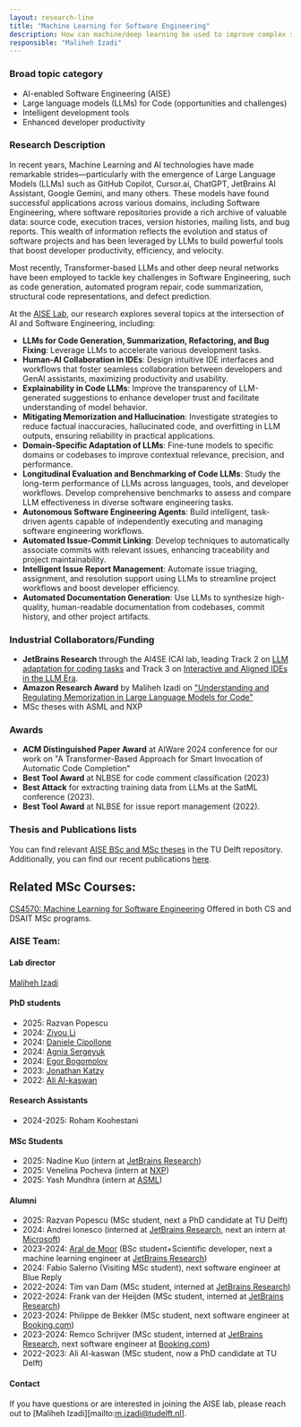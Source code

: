 ```yaml
---
layout: research-line
title: "Machine Learning for Software Engineering"
description: How can machine/deep learning be used to improve complex software development tasks and increase developer productivity?
responsible: "Maliheh Izadi"
---
```


### Broad topic category
- AI-enabled Software Engineering (AISE)
- Large language models (LLMs) for Code (opportunities and challenges)
- Intelligent development tools
- Enhanced developer productivity


### Research Description

In recent years, Machine Learning and AI technologies have made remarkable strides—particularly with the emergence of Large Language Models (LLMs) such as GitHub Copilot, Cursor.ai, ChatGPT, JetBrains AI Assistant, Google Gemini, and many others. These models have found successful applications across various domains, including Software Engineering, where software repositories provide a rich archive of valuable data: source code, execution traces, version histories, mailing lists, and bug reports. This wealth of information reflects the evolution and status of software projects and has been leveraged by LLMs to build powerful tools that boost developer productivity, efficiency, and velocity.

Most recently, Transformer-based LLMs and other deep neural networks have been employed to tackle key challenges in Software Engineering, such as code generation, automated program repair, code summarization, structural code representations, and defect prediction.

At the [AISE Lab](https://github.com/AISE-TUDelft), our research explores several topics at the intersection of AI and Software Engineering, including:

- **LLMs for Code Generation, Summarization, Refactoring, and Bug Fixing**: Leverage LLMs to accelerate various development tasks.
- **Human-AI Collaboration in IDEs**: Design intuitive IDE interfaces and workflows that foster seamless collaboration between developers and GenAI assistants, maximizing productivity and usability.
- **Explainability in Code LLMs**: Improve the transparency of LLM-generated suggestions to enhance developer trust and facilitate understanding of model behavior.
- **Mitigating Memorization and Hallucination**: Investigate strategies to reduce factual inaccuracies, hallucinated code, and overfitting in LLM outputs, ensuring reliability in practical applications.
- **Domain-Specific Adaptation of LLMs**: Fine-tune models to specific domains or codebases to improve contextual relevance, precision, and performance.
- **Longitudinal Evaluation and Benchmarking of Code LLMs**: Study the long-term performance of LLMs across languages, tools, and developer workflows. Develop comprehensive benchmarks to assess and compare LLM effectiveness in diverse software engineering tasks.
- **Autonomous Software Engineering Agents**: Build intelligent, task-driven agents capable of independently executing and managing software engineering workflows.
- **Automated Issue-Commit Linking**: Develop techniques to automatically associate commits with relevant issues, enhancing traceability and project maintainability.
- **Intelligent Issue Report Management**: Automate issue triaging, assignment, and resolution support using LLMs to streamline project workflows and boost developer efficiency.
- **Automated Documentation Generation**: Use LLMs to synthesize high-quality, human-readable documentation from codebases, commit history, and other project artifacts.


### Industrial Collaborators/Funding
- **JetBrains Research** through the AI4SE ICAI lab, leading Track 2 on [LLM adaptation for coding tasks][ai4se-track2] and Track 3 on [Interactive and Aligned IDEs in the LLM Era][ai4se-track3].
- **Amazon Research Award** by Maliheh Izadi on ["Understanding and Regulating Memorization in Large Language Models for Code"][amazon-award]
- MSc theses with ASML and NXP

### Awards
- **ACM Distinguished Paper Award** at AIWare 2024 conference for our work on "A Transformer-Based Approach for Smart Invocation of Automatic Code Completion"
- **Best Tool Award** at NLBSE for code comment classification (2023)
- **Best Attack** for extracting training data from LLMs at the SatML conference (2023).
- **Best Tool Award** at NLBSE for issue report management (2022).


### Thesis and Publications lists
You can find relevant [AISE BSc and MSc theses][mali-theses] in the TU Delft repository.
Additionally, you can find our recent publications [here][mali-scholar].

## Related MSc Courses:
[CS4570: Machine Learning for Software Engineering][ml4se-course]
Offered in both CS and DSAIT MSc programs.

### AISE Team:
#### Lab director
[Maliheh Izadi][mali-website]

#### PhD students
- 2025: Razvan Popescu
- 2024: [Ziyou Li][ziyou]
- 2024: [Daniele Cipollone][danielec]
- 2024: [Agnia Sergeyuk][agnias]
- 2024: [Egor Bogomolov][egorb]
- 2023: [Jonathan Katzy][jonathank]
- 2022: [Ali Al-kaswan][alia]

#### Research Assistants
- 2024-2025: Roham Koohestani

#### MSc Students
- 2025: Nadine Kuo (intern at [JetBrains Research][jetbrains])
- 2025: Venelina Pocheva (intern at [NXP][nxp])
- 2025: Yash Mundhra (intern at [ASML][asml])

#### Alumni
- 2025: Razvan Popescu (MSc student, next a PhD candidate at TU Delft)
- 2024: Andrei Ionesco (interned at [JetBrains Research][jetbrains], next an intern at [Microsoft][microsoft])
- 2023-2024: [Aral de Moor][arald] (BSc student+Scientific developer, next a machine learning engineer at [JetBrains Research][jetbrains])
- 2024: Fabio Salerno (Visiting MSc student), next software engineer at Blue Reply
- 2022-2024: Tim van Dam (MSc student, interned at [JetBrains Research][jetbrains])
- 2022-2024: Frank van der Heijden (MSc student, interned at [JetBrains Research][jetbrains])
- 2023-2024: Philippe de Bekker (MSc student, next software engineer at [Booking.com][booking])
- 2023-2024: Remco Schrijver (MSc student, interned at [JetBrains Research][jetbrains], next software engineer at [Booking.com][booking])
- 2022-2023: Ali Al-kaswan (MSc student, now a PhD candidate at TU Delft)

#### Contact
If you have questions or are interested in joining the AISE lab, please reach out to [Maliheh Izadi][mailto:m.izadi@tudelft.nl].

[mali-website]: https://malihehizadi.github.io/PersonalWebsite/
[alia]: https://aalkaswan.github.io/
[jonathank]: https://jkatzy.nl/
[egorb]: https://scholar.google.com/citations?user=rxacRcwAAAAJ&hl=en
[agnias]: https://scholar.google.com/citations?user=EHnCIIwAAAAJ&hl=en
[arald]: https://aral.cc/
[danielec]: https://www.linkedin.com/in/dancip00/
[ziyou]: https://li-ziyou.github.io/
[nxp]: https://www.nxp.com/
[asml]: https://www.asml.nl/
[jetbrains]: https://www.jetbrains.com/research/
[microsoft]: https://www.microsoft.com/
[booking]: https://www.booking.com/
[mali-theses]: https://repository.tudelft.nl/search?object_type=master_thesis%2Bbachelor_thesis%2Bstudent_report&search_by=content&keyword=&collection=&file_extension=&search_term=maliheh+izadi
[mali-scholar]: https://scholar.google.com/citations?user=F2D5RawAAAAJ&hl=en
[ai4se-website]: https://se.ewi.tudelft.nl/ai4se/
[ai4se-track2]: https://se.ewi.tudelft.nl/ai4se/tracks/02_llm_adaptation.html
[ai4se-track3]: https://se.ewi.tudelft.nl/ai4se/tracks/03_interactive_aligned_ide.html
[amazon-award]: https://www.amazon.science/research-awards/recipients/maliheh-izadi
[ml4se-course]: https://studiegids.tudelft.nl/a101_displayCourse.do?course_id=51117
